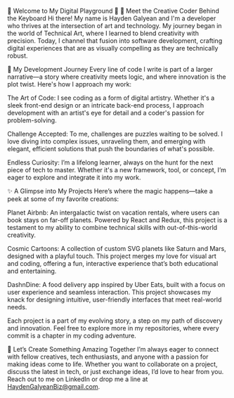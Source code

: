 🌌 Welcome to My Digital Playground 🌌
👋 Meet the Creative Coder Behind the Keyboard
Hi there! My name is Hayden Galyean and I'm a developer who thrives at the intersection of art and technology. My journey began in the world of Technical Art, where I learned to blend creativity with precision. Today, I channel that fusion into software development, crafting digital experiences that are as visually compelling as they are technically robust.

🌱 My Development Journey
Every line of code I write is part of a larger narrative—a story where creativity meets logic, and where innovation is the plot twist. Here's how I approach my work:

The Art of Code: I see coding as a form of digital artistry. Whether it's a sleek front-end design or an intricate back-end process, I approach development with an artist's eye for detail and a coder's passion for problem-solving.

Challenge Accepted: To me, challenges are puzzles waiting to be solved. I love diving into complex issues, unraveling them, and emerging with elegant, efficient solutions that push the boundaries of what's possible.

Endless Curiosity: I’m a lifelong learner, always on the hunt for the next piece of tech to master. Whether it's a new framework, tool, or concept, I’m eager to explore and integrate it into my work.

✨ A Glimpse into My Projects
Here’s where the magic happens—take a peek at some of my favorite creations:

Planet Airbnb: An intergalactic twist on vacation rentals, where users can book stays on far-off planets. Powered by React and Redux, this project is a testament to my ability to combine technical skills with out-of-this-world creativity.

Cosmic Cartoons: A collection of custom SVG planets like Saturn and Mars, designed with a playful touch. This project merges my love for visual art and coding, offering a fun, interactive experience that’s both educational and entertaining.

DashnDine: A food delivery app inspired by Uber Eats, built with a focus on user experience and seamless interaction. This project showcases my knack for designing intuitive, user-friendly interfaces that meet real-world needs.

Each project is a part of my evolving story, a step on my path of discovery and innovation. Feel free to explore more in my repositories, where every commit is a chapter in my coding adventure.

🤝 Let’s Create Something Amazing Together
I’m always eager to connect with fellow creatives, tech enthusiasts, and anyone with a passion for making ideas come to life. Whether you want to collaborate on a project, discuss the latest in tech, or just exchange ideas, I’d love to hear from you. Reach out to me on LinkedIn or drop me a line at HaydenGalyeanBiz@gmail.com.
